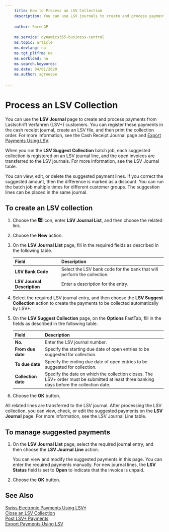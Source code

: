 ```yaml
---
    title: How to Process an LSV Collection
    description: You can use LSV journals to create and process payments from Lastschrift Verfahren (LSV+) customers. You can register these payments in the cash receipt journal, create an LSV file, and then print the collection order.

    author: SorenGP

    ms.service: dynamics365-business-central
    ms.topic: article
    ms.devlang: na
    ms.tgt_pltfrm: na
    ms.workload: na
    ms.search.keywords:
    ms.date: 04/01/2020
    ms.author: sgroespe

---
```

# Process an LSV Collection
You can use the **LSV Journal** page to create and process payments from Lastschrift Verfahren (LSV+) customers. You can register these payments in the cash receipt journal, create an LSV file, and then print the collection order. For more information, see the Cash Receipt Journal page and [Export Payments Using LSV](how-to-export-payments-using-lsv.md).  

When you run the **LSV Suggest Collection** batch job, each suggested collection is registered on an LSV journal line, and the open invoices are transferred to the LSV journals. For more information, see the LSV Journal table.  

You can view, edit, or delete the suggested payment lines. If you correct the suggested amount, then the difference is marked as a discount. You can run the batch job multiple times for different customer groups. The suggestion lines can be placed in the same journal.  

## To create an LSV collection  

1.  Choose the ![Search for Page or Report](../../media/ui-search/search_small.png "Search for Page or Report icon") icon, enter **LSV Journal List**, and then choose the related link.  
2.  Choose the **New** action.  
3.  On the **LSV Journal List** page, fill in the required fields as described in the following table.  

    |Field|Description|  
    |---------------------------------|---------------------------------------|  
    |**LSV Bank Code**|Select the LSV bank code for the bank that will perform the collection.|  
    |**LSV Journal Description**|Enter a description for the entry.|

4.  Select the required LSV journal entry, and then choose the **LSV Suggest Collection** action to create the payments to be collected automatically by LSV+.  
5.  On the **LSV Suggest Collection** page, on the **Options** FastTab, fill in the fields as described in the following table.  

    |Field|Description|  
    |---------------------------------|---------------------------------------|  
    |**No.**|Enter the LSV journal number.|  
    |**From due date**|Specify the starting due date of open entries to be suggested for collection.|  
    |**To due date**|Specify the ending due date of open entries to be suggested for collection.|  
    |**Collection date**|Specify the date on which the collection closes. The LSV+ order must be submitted at least three banking days before the collection date.|  

6.  Choose the **OK** button.  

All related lines are transferred to the LSV journal. After processing the LSV collection, you can view, check, or edit the suggested payments on the **LSV Journal** page. For more information, see the LSV Journal Line table.  

## To manage suggested payments  

1.  On the **LSV Journal List** page, select the required journal entry, and then choose the **LSV Journal Line** action.  

    You can view and modify the suggested payments in this page. You can enter the required payments manually. For new journal lines, the **LSV Status** field is set to **Open** to indicate that the invoice is unpaid.  

3.  Choose the **OK** button.  

## See Also  
 [Swiss Electronic Payments Using LSV+](swiss-electronic-payments-using-lsv-.md)   
 [Close an LSV Collection](how-to-close-an-lsv-collection.md)   
 [Post LSV+ Payments](how-to-post-lsv-payments.md)   
 [Export Payments Using LSV](how-to-export-payments-using-lsv.md)
